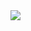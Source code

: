 <img src="https://github.com/MuhammadRizwan746/Brand-Page/assets/149680816/28af8066-02d6-4f66-9e6b-df45f1388cdb" />
